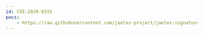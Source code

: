 ```yaml
---
id: CVE-2020-9315
pocs:
    - https://raw.githubusercontent.com/jaeles-project/jaeles-signatures/master/cves/oracle-iplanet-improper-authorization-cve-2020-9315.yaml
---
```

